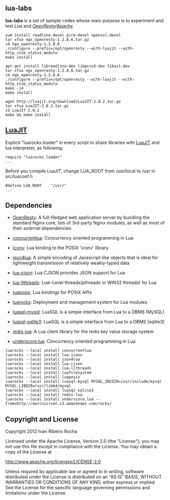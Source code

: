lua-labs
-----------

**lua-labs**  is a set of sample codes whose main purpose is to experiment and test *Lua* and *[OpenResty]/[Apache]*

```shell
yum install readline-devel pcre-devel openssl-devel
tar xfva ngx_openresty-1.2.8.6.tar.gz
cd ngx_openresty-1.2.8.6
./configure --prefix=/opt/openresty --with-luajit --with-http_stub_status_module
make install
```

```shell
apt-get install libreadline-dev libpcre3-dev libssl-dev
tar xfva ngx_openresty-1.2.8.6.tar.gz
cd ngx_openresty-1.2.8.6
./configure --prefix=/opt/openresty --with-luajit --with-http_stub_status_module
make -j4 
make install
```

```shell
wget http://luajit.org/download/LuaJIT-2.0.2.tar.gz
tar xfva LuaJIT-2.0.2.tar.gz
cd LuaJIT-2.0.2
make && make install
```

[LuaJIT]
-----------

Explicit "luarocks.loader" in every script to share libraries with [LuaJIT] and lua interpreter, as following:
```shell
require "luarocks.loader"
...
```
Before you compile LuaJIT, change LUA_ROOT from /usr/local to /usr in src/luaconf.h
```shell
#define LUA_ROOT    "/usr/"
...
```

Dependencies
-----------

* [OpenResty]: A full-fledged web application server by bundling the standard Nginx core, lots of 3rd-party Nginx modules, as well as most of their external dependencies

* [concurrentlua]: Concurrency oriented programming in Lua
* [iconv]: Lua binding to the POSIX 'iconv' library
* [json4lua]: A simple encoding of Javascript-like objects that is ideal for lightweight transmission of relatively weakly-typed data
* [lua-cjson]: Lua CJSON provides JSON support for Lua
* [lua-llthreads]: Low-Level threads(pthreads or WIN32 threads) for Lua
* [luaposix]: Lua bindings for POSIX APIs
* [luarocks]: Deployment and management system for Lua modules
* [luasql-mysql]: LuaSQL is a simple interface from Lua to a DBMS (MySQL)
* [luasql-sqlite3]: LuaSQL is a simple interface from Lua to a DBMS (sqlite3)
* [redis-lua]: A Lua client library for the redis key value storage system
* [underscore.lua]: Concurrency oriented programming in Lua

```shell
luarocks --local install concurrentlua
luarocks --local install lua-iconv
luarocks --local install json4lua 
luarocks --local install lua-cjson
luarocks --local install lua-llthreads
luarocks --local install luafilesystem
luarocks --local install luaposix
luarocks --local install luasql-mysql MYSQL_INCDIR=/usr/include/mysql MYSQL_LIBDIR=/usr/lib64/mysql
luarocks --local install luasql-sqlite3
luarocks --local install redis-lua
luarocks --local install underscore.lua --from=http://marcusirven.s3.amazonaws.com/rocks/
```

Copyright and License
---------------------
Copyright 2012 Ivan Ribeiro Rocha

Licensed under the Apache License, Version 2.0 (the "License");
you may not use this file except in compliance with the License.
You may obtain a copy of the License at

   http://www.apache.org/licenses/LICENSE-2.0

Unless required by applicable law or agreed to in writing, software
distributed under the License is distributed on an "AS IS" BASIS,
WITHOUT WARRANTIES OR CONDITIONS OF ANY KIND, either express or implied.
See the License for the specific language governing permissions and
limitations under the License.

[Apache]: http://httpd.apache.org/dev/devnotes.html
[OpenResty]: http://openresty.org/
[LuaJIT]: http://luajit.org/
[concurrentlua]: https://github.com/lefcha/concurrentlua
[iconv]: http://luaforge.net/projects/lua-iconv/
[json4lua]: http://json.luaforge.net/
[lua-cjson]: http://www.kyne.com.au/~mark/software/lua-cjson.php
[lua-llthreads]: http://github.com/Neopallium/lua-llthreads
[luaposix]: https://github.com/luaposix/luaposix
[luarocks]: http://luarocks.org/en
[luasql-mysql]: http://www.keplerproject.org/luasql/
[luasql-sqlite3]: http://www.keplerproject.org/luasql/
[redis-lua]: http://github.com/nrk/redis-lua
[underscore.lua]: http://mirven.github.io/underscore.lua/